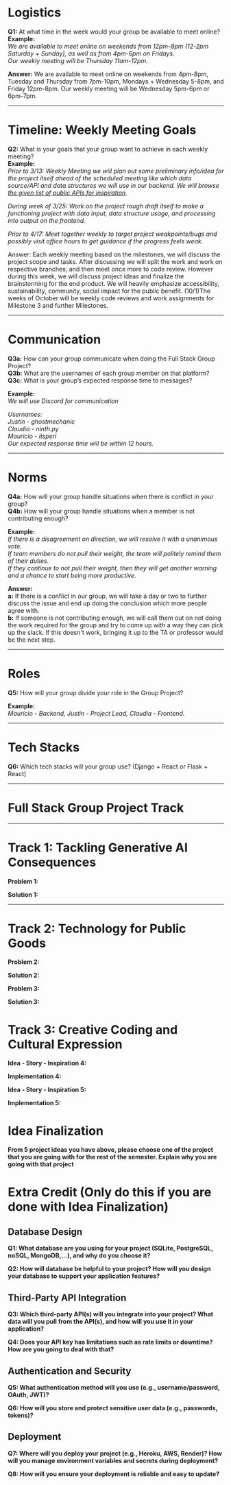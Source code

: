 # Logistics  

**Q1:** At what time in the week would your group be available to meet online?  
**Example:**  
*We are available to meet online on weekends from 12pm-8pm (12-2pm Saturday + Sunday), as well as from 4pm-6pm on Fridays.*  
*Our weekly meeting will be Thursday 11am-12pm.*  

**Answer:** 
We are available to meet online on weekends from 4pm-8pm, Tuesday and Thursday from 7pm-10pm, Mondays + Wednesday 5-8pm, and Friday 12pm-8pm.
Our weekly meeting will be Wednesday 5pm-6pm or 6pm-7pm.

---

# Timeline: Weekly Meeting Goals  

**Q2:** What is your goals that your group want to achieve in each weekly meeting?  
**Example:**  
*Prior to 3/13: Weekly Meeting we will plan out some preliminary info/idea for the project itself ahead of the scheduled meeting like which data source/API and data structures we will use in our backend. We will browse [the given list of public APIs for inspiration](https://github.com/public-apis/public-apis).*  

*During week of 3/25: Work on the project rough draft itself to make a functioning project with data input, data structure usage, and processing into output on the frontend.*  

*Prior to 4/17: Meet together weekly to target project weakpoints/bugs and possibly visit office hours to get guidance if the progress feels weak.*  

Answer: Each weekly meeting based on the milestones, we will discuss the project scope and tasks. After discussing we will split the work and work on respective branches, and then meet once more to code review. However during this week, we will discuss project ideas and finalize the brainstorming for the end product. We will heavily emphasize accessibility, sustainability, community, social impact for the public benefit. (10/1)The weeks of October will be weekly code reviews and work assignments for Milestone 3 and further Milestones.

---

# Communication  

**Q3a:** How can your group communicate when doing the Full Stack Group Project?  
**Q3b:** What are the usernames of each group member on that platform?  
**Q3c:** What is your group’s expected response time to messages?  

**Example:**  
*We will use Discord for communication*  

*Usernames:*  
*Justin - ghostmechanic*  
*Claudia - ninth.py*  
*Mauricio - itsperi*  
*Our expected response time will be within 12 hours.*  

---

# Norms  

**Q4a:** How will your group handle situations when there is conflict in your group?  
**Q4b:** How will your group handle situations when a member is not contributing enough?  

**Example:**  
*If there is a disagreement on direction, we will resolve it with a unanimous vote.*  
*If team members do not pull their weight, the team will politely remind them of their duties.*  
*If they continue to not pull their weight, then they will get another warning and a chance to start being more productive.*  

**Answer:**  
**a:** If there is a conflict in our group, we will take a day or two to further discuss the issue and end up doing the conclusion which more people agree with.  
**b:** If someone is not contributing enough, we will call them out on not doing the work required for the group and try to come up with a way they can pick up the slack. If this doesn't work, bringing it up to the TA or professor would be the next step.

---

# Roles  

**Q5:** How will your group divide your role in the Group Project?  

**Example:**  
*Mauricio - Backend, Justin - Project Lead, Claudia - Frontend.*  

---

# Tech Stacks

**Q6:** Which tech stacks will your group use? (Django + React or Flask + React)

---
# Full Stack Group Project Track  
---

# Track 1: Tackling Generative AI Consequences
**Problem 1:** 

**Solution 1:** 

---

# Track 2: Technology for Public Goods 

**Problem 2:**

**Solution 2:** 

**Problem 3:** 

**Solution 3:**  

# Track 3: Creative Coding and Cultural Expression

**Idea - Story - Inspiration 4:**

**Implementation 4:**

**Idea - Story - Inspiration 5:**

**Implementation 5:**


# Idea Finalization

**From 5 project ideas you have above, please choose one of the project that you are going with for the rest of the semester. Explain why you are going with that project**

# Extra Credit (Only do this if you are done with Idea Finalization)

## Database Design

**Q1: What database are you using for your project (SQLite, PostgreSQL, noSQL, MongoDB,...), and why do you choose it?**

**Q2: How will database be helpful to your project? How will you design your database to support your application features?**

## Third-Party API Integration

**Q3: Which third-party API(s) will you integrate into your project? What data will you pull from the API(s), and how will you use it in your application?**

**Q4: Does your API key has limitations such as rate limits or downtime? How are you going to deal with that?**

## Authentication and Security

**Q5: What authentication method will you use (e.g., username/password, OAuth, JWT)?**

**Q6: How will you store and protect sensitive user data (e.g., passwords, tokens)?**

## Deployment

**Q7: Where will you deploy your project (e.g., Heroku, AWS, Render)? How will you manage environment variables and secrets during deployment?**

**Q8: How will you ensure your deployment is reliable and easy to update?**